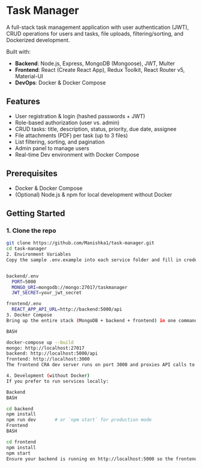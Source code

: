 # Task Manager

A full-stack task management application with user authentication (JWT), CRUD operations for users and tasks, file uploads, filtering/sorting, and Dockerized development.  

Built with:  
- **Backend**: Node.js, Express, MongoDB (Mongoose), JWT, Multer  
- **Frontend**: React (Create React App), Redux Toolkit, React Router v5, Material-UI  
- **DevOps**: Docker & Docker Compose  

## Features

- User registration & login (hashed passwords + JWT)  
- Role-based authorization (user vs. admin)  
- CRUD tasks: title, description, status, priority, due date, assignee  
- File attachments (PDF) per task (up to 3 files)  
- List filtering, sorting, and pagination  
- Admin panel to manage users  
- Real-time Dev environment with Docker Compose  

## Prerequisites

- Docker & Docker Compose  
- (Optional) Node.js & npm for local development without Docker  

## Getting Started

### 1. Clone the repo

```bash
git clone https://github.com/Manishka1/task-manager.git
cd task-manager
2. Environment Variables
Copy the sample .env.example into each service folder and fill in credentials:


backend/.env
  PORT=5000
  MONGO_URI=mongodb://mongo:27017/taskmanager
  JWT_SECRET=your_jwt_secret

frontend/.env
  REACT_APP_API_URL=http://backend:5000/api
3. Docker Compose
Bring up the entire stack (MongoDB + backend + frontend) in one command:

BASH

docker-compose up --build
mongo: http://localhost:27017
backend: http://localhost:5000/api
frontend: http://localhost:3000
The frontend CRA dev server runs on port 3000 and proxies API calls to the backend container.

4. Development (without Docker)
If you prefer to run services locally:

Backend
BASH

cd backend
npm install
npm run dev       # or `npm start` for production mode
Frontend
BASH

cd frontend
npm install
npm start
Ensure your backend is running on http://localhost:5000 so the frontend can reach the API at REACT_APP_API_URL.

